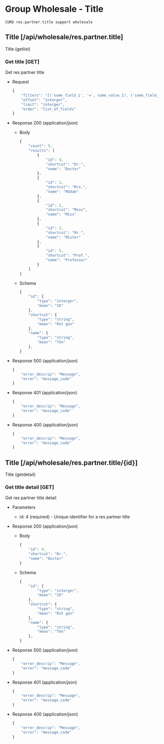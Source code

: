 # Group Wholesale - Title
	CURD res.partner.title support wholesale

## Title [/api/wholesale/res.partner.title]
Title (getlist)

### Get title [GET]
Get res partner title

+ Request
	```js
	{
		"filters": "[('some_field_1', '=', some_value_1), ('some_field_2', '!=', some_value_2)]",
		"offset": "interger",
		"limit": "interger",
		"order": "list_of_fields"
	}
	```

+ Response 200 (application/json)
	+ Body
		```js
		{
			"count": 5,
			"results": [
				{
					"id": 4,
					"shortcut": "Dr.",
					"name": "Doctor"
				},
				{
					"id": 1,
					"shortcut": "Mrs.",
					"name": "Madam"
				},
				{
					"id": 2,
					"shortcut": "Miss",
					"name": "Miss"
				},
				{
					"id": 3,
					"shortcut": "Mr.",
					"name": "Mister"
				},
				{
					"id": 5,
					"shortcut": "Prof.",
					"name": "Professor"
				}
			]
		}
		```
	+ Schema
		```js
		{
			"id": {
				"type": "interger",
				"mean": "ID"
			},
			"shortcut": {
				"type": "string",
				"mean": "Rút gọn"
			},
			"name": {
				"type": "string",
				"mean": "Tên"
			},
		}
		```

+ Response 500 (application/json)

	```js
	{
		"error_descrip": "Message",
		"error": "message_code"
	}
	```

+ Response 401 (application/json)

	```js
	{
		"error_descrip": "Message",
		"error": "message_code"
	}
	```

+ Response 400 (application/json)

	```js
	{
		"error_descrip": "Message",
		"error": "message_code"
	}
	```

## Title [/api/wholesale/res.partner.title/{id}]
Title (getdetail)
### Get title detail [GET]
Get res partner title detail

+ Parameters
	+ id: 4 (required) - Unique identifier for a res partner title

+ Response 200 (application/json)
	+ Body
		```js
		{
			"id": 4,
			"shortcut": "Dr.",
			"name": "Doctor"
		}
		```
	+ Schema
		```js
		{
			"id": {
				"type": "interger",
				"mean": "ID"
			},
			"shortcut": {
				"type": "string",
				"mean": "Rút gọn"
			},
			"name": {
				"type": "string",
				"mean": "Tên"
			},
		}
		```

+ Response 500 (application/json)

	```js
	{
		"error_descrip": "Message",
		"error": "message_code"
	}
	```

+ Response 401 (application/json)

	```js
	{
		"error_descrip": "Message",
		"error": "message_code"
	}
	```

+ Response 400 (application/json)

	```js
	{
		"error_descrip": "Message",
		"error": "message_code"
	}
	```
